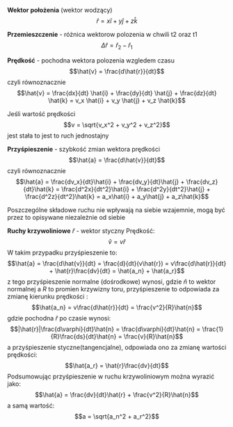 **Wektor położenia** (wektor wodzący)
$$\hat{r} = x\hat{i} + y\hat{j} + z\hat{k}$$

**Przemieszczenie** - różnica wektorow polozenia w chwili t2 oraz t1
$$\Delta \hat{r} = \hat{r}_2 - \hat{r}_1$$

**Prędkość** - pochodna wektora polozenia wzgledem czasu
$$\hat{v} = \frac{d\hat{r}}{dt}$$
czyli równoznacznie
$$\hat{v} = \frac{dx}{dt} \hat{i} + \frac{dy}{dt} \hat{j} + \frac{dz}{dt} \hat{k} = v_x \hat{i} + v_y \hat{j} + v_z \hat{k}$$

Jeśli wartość prędkości $$v = \sqrt{v_x^2 + v_y^2 + v_z^2}$$ jest stała to jest to ruch jednostajny

**Przyśpieszenie** - szybkość zmian wektora prędkości
$$\hat{a} = \frac{d\hat{v}}{dt}$$
czyli równoznacznie
$$\hat{a} = \frac{dv_x}{dt}\hat{i} + \frac{dv_y}{dt}\hat{j} + \frac{dv_z}{dt}\hat{k} = \frac{d^2x}{dt^2}\hat{i} + \frac{d^2y}{dt^2}\hat{j} + \frac{d^2z}{dt^2}\hat{k} = a_x\hat{i} + a_y\hat{j} + a_z\hat{k}$$

Poszczególne składowe ruchu nie wpływają na siebie wzajemnie, mogą być przez to opisywane niezależnie od siebie

**Ruchy krzywoliniowe**
$\hat{r}$ - wektor styczny
Prędkość: $$\hat{v} = v\hat{r}$$
W takim przypadku przyśpieszenie to:
$$\hat{a} = \frac{d\hat{v}}{dt} = \frac{d}{dt}(v\hat{r}) = v\frac{d\hat{r}}{dt} + \hat{r}\frac{dv}{dt} = \hat{a_n} + \hat{a_r}$$
z tego przyśpieszenie normalne (dośrodkowe) wynosi, gdzie $\hat{n}$ to wektor normalnej a $R$ to promien krzywizny toru, przyśpieszenie to odpowiada za zmianę kierunku prędkości : $$\hat{a_n} = v\frac{d\hat{r}}{dt} = \frac{v^2}{R}\hat{n}$$
gdzie pochodna $\hat{r}$ po czasie wynosi: $$|\hat{r}|\frac{d\varphi}{dt}\hat{n} = \frac{d\varphi}{dt}\hat{n} = \frac{1}{R}\frac{ds}{dt}\hat{n} = \frac{v}{R}\hat{n}$$
a przyśpieszenie styczne(tangencjalne), odpowiada ono za zmianę wartości prędkości: $$\hat{a_r} = \hat{r}\frac{dv}{dt}$$
Podsumowując przyśpieszenie w ruchu krzywoliniowym można wyrazić jako: $$\hat{a} = \frac{dv}{dt}\hat{r} + \frac{v^2}{R}\hat{n}$$ a samą wartość: $$a = \sqrt{a_n^2 + a_r^2}$$